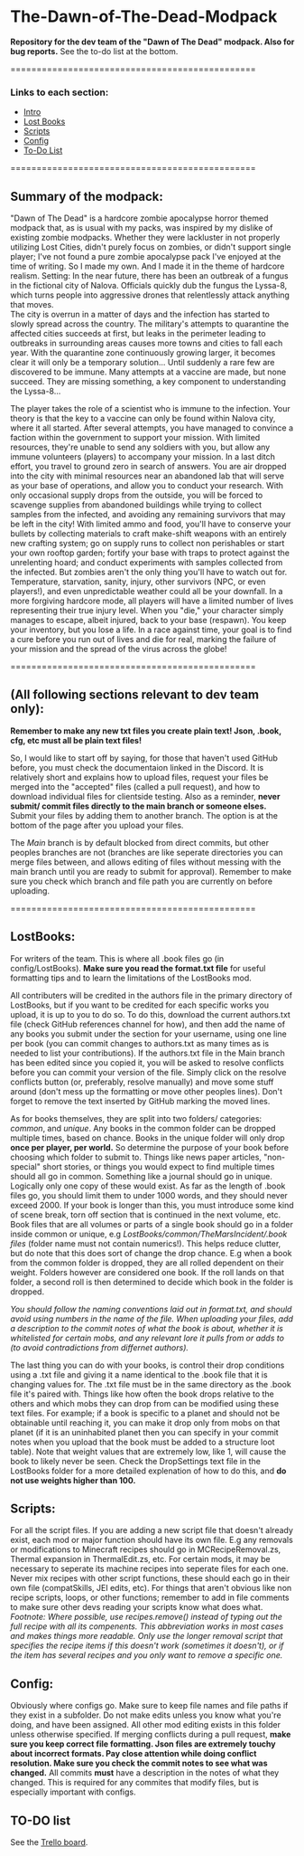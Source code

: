 # The-Dawn-of-The-Dead-Modpack
**Repository for the dev team of the "Dawn of The Dead" modpack. Also for bug reports.** 
See the to-do list at the bottom. 

===============================================


### Links to each section:

- [Intro](#all-following-sections-relevant-to-dev-team-only)
- [Lost Books](#lostbooks)
- [Scripts](#scripts)
- [Config](#config)
- [To-Do List](#to-do-list)

===============================================

## Summary of the modpack:


"Dawn of The Dead" is a hardcore zombie apocalypse horror themed modpack that, as is usual with my packs, was inspired by my dislike of existing zombie modpacks. Whether they were lackluster in not properly utilizing Lost Cities, didn't purely focus on zombies, or didn't support single player; I've not found a pure zombie apocalypse pack I've enjoyed at the time of writing. So I made my own. And I made it in the theme of hardcore realism. 
Setting:
In the near future, there has been an outbreak of a fungus in the fictional city of Nalova. Officials quickly dub the fungus the Lyssa-8, which turns people into aggressive drones that relentlessly attack anything that moves.  
The city is overrun in a matter of days and the infection has started to slowly spread across the country. The military's attempts to quarantine the affected cities succeeds at first, but leaks in the perimeter leading to outbreaks in surrounding areas causes more towns and cities to fall each year. With the quarantine zone continuously growing larger, it becomes clear it will only be a temporary solution... Until suddenly a rare few are discovered to be immune. Many attempts at a vaccine are made, but none succeed.
They are missing something, a key component to understanding the Lyssa-8...

The player takes the role of a scientist who is immune to the infection. Your theory is that the key to a vaccine can only be found within Nalova city, where it all started. 
After several attempts, you have managed to convince a faction within the government to support your mission. With limited resources, they're unable to send any soldiers with you, but allow any immune volunteers (players) to accompany your mission.
In a last ditch effort, you travel to ground zero in search of answers. You are air dropped into the city with minimal resources near an abandoned lab that will serve as your base of operations, and allow you to conduct your research. 
With only occasional supply drops from the outside, you will be forced to scavenge supplies from abandoned buildings while trying to collect samples from the infected, and avoiding any remaining survivors that may be left in the city! 
With limited ammo and food, you'll have to conserve your bullets by collecting materials to craft make-shift weapons with an entirely new crafting system; go on supply runs to collect non perishables or start your own rooftop garden; fortify your base with traps to protect against the unrelenting hoard; and conduct experiments with samples collected from the infected. 
But zombies aren't the only thing you'll have to watch out for. Temperature, starvation, sanity, injury, other survivors (NPC, or even players!), and even unpredictable weather could all be your downfall. In a more forgiving hardcore mode, all players will have a limited number of lives representing their true injury level. When you "die," your character simply manages to escape, albeit injured, back to your base (respawn). You keep your inventory, but you lose a life. In a race against time, your goal is to find a cure before you run out of lives and die for real, marking the failure of your mission and the spread of the virus across the globe! 

===============================================

## (All following sections relevant to dev team only):


**Remember to make any new txt files you create plain text! Json, .book, cfg, etc must all be plain text files!**

So, I would like to start off by saying, for those that haven't used GitHub before, you must check the documentaion linked in the Discord. 
It is relatively short and explains how to upload files, request your files be merged into the "accepted" files (called a pull request), and how to download individual files for clientside testing. 
Also as a reminder, **never submit/ commit files directly to the main branch or someone elses.** Submit your files by adding them to another branch. The option is at the bottom of the page after you upload your files. 

The *Main* branch is by default blocked from direct commits, but other peoples branches are not (branches are like seperate directories you can merge files between, and allows editing of files without messing with the main branch until you are ready to submit for approval).
Remember to make sure you check which branch and file path you are currently on before uploading.   

===============================================



## LostBooks:


For writers of the team. This is where all .book files go (in config/LostBooks). **Make sure you read the format.txt file** for useful formatting tips and to learn the limitations of the LostBooks mod. 

All contributers will be credited in the authors file in the primary directory of LostBooks, but if you want to be credited for each specific works you upload, it is up to you to do so. 
To do this, download the current authors.txt file (check GitHub references channel for how), and then add the name of any books you submit under the section for your username, using one line per book (you can commit changes to authors.txt as many times as is needed to list your contributions). 
If the authors.txt file in the Main branch has been edited since you copied it, you will be asked to resolve conflicts before you can commit your version of the file. Simply click on the resolve conflicts button (or, preferably, resolve manually) and move some stuff around (don't mess up the formatting or move other peoples lines). Don't forget to remove the text inserted by GitHub marking the moved lines. 

As for books themselves, they are split into two folders/ categories: *common*, and *unique*. Any books in the common folder can be dropped multiple times, based on chance. Books in the unique folder will only drop **once per player, per world.** So determine the purpose of your book before choosing which folder to submit to. 
Things like news paper articles, "non-special" short stories, or things you would expect to find multiple times should all go in common. Something like a journal should go in unique. Logically only one copy of these would exist. 
As far as the length of .book files go, you should limit them to under 1000 words, and they should never exceed 2000. If your book is longer than this, you must introduce some kind of scene break, torn off section that is continued in the next volume, etc. Book files that are all volumes or parts of a single book should go in a folder inside common or unique, e.g *LostBooks/common/TheMarsIncident/.book files* (folder name must not contain numerics!). 
This helps reduce clutter, but do note that this does sort of change the drop chance. E.g when a book from the common folder is dropped, they are all rolled dependent on their weight. Folders however are considered one book. If the roll lands on that folder, a second roll is then determined to decide which book in the folder is dropped. 

*You should follow the naming conventions laid out in format.txt, and should avoid using numbers in the name of the file. When uploading your files, add a description to the commit notes of what the book is about, whether it is whitelisted for certain mobs, and any relevant lore it pulls from or adds to (to avoid contradictions from differnet authors).* 

The last thing you can do with your books, is control their drop conditions using a .txt file and giving it a name identical to the .book file that it is changing values for. The .txt file must be in the same directory as the .book file it's paired with. Things like how often the book drops relative to the others and which mobs they can drop from can be modified using these text files. For example; if a book is specific to a planet and should not be obtainable until reaching it, you can make it drop only from mobs on that planet (if it is an uninhabited planet then you can specify in your commit notes when you upload that the book must be added to a structure loot table). 
Note that weight values that are extremely low, like 1, will cause the book to likely never be seen. Check the DropSettings text file in the LostBooks folder for a more detailed explenation of how to do this, and **do not use weights higher than 100.**  


## Scripts: 


For all the script files. 
If you are adding a new script file that doesn't already exist, each mod or major function should have its own file. E.g any removals or modifications to Minecraft recipes should go in MCRecipeRemoval.zs, Thermal expansion in ThermalEdit.zs, etc. For certain mods, it may be necessary to seperate its machine recipes into seperate files for each one. Never mix recipes with other script functions, these should each go in their own file (compatSkills, JEI edits, etc). 
For things that aren't obvious like non recipe scripts, loops, or other functions; remember to add in file comments to make sure other devs reading your scripts know what does what. 
*Footnote: Where possible, use recipes.remove(<ID>) instead of typing out the full recipe with all its compenents. This abbreviation works in most cases and makes things more readable. Only use the longer removal script that specifies the recipe items if this doesn't work (sometimes it doesn't), or if the item has several recipes and you only want to remove a specific one.*


## Config: 


Obviously where configs go. Make sure to keep file names and file paths if they exist in a subfolder. Do not make edits unless you know what you're doing, and have been assigned. All other mod editing exists in this folder unless otherwise specified. 
If merging conflicts during a pull request, **make sure you keep correct file formatting. Json files are extremely touchy about incorrect formats. Pay close attention while doing conflict resolution. Make sure you check the commit notes to see what was changed.** 
All commits **must** have a description in the notes of what they changed. This is required for any commites that modify files, but is especially important with configs.   

## TO-DO list 
  
See the [Trello board](https://trello.com/b/wqBXkTsr/dotd-to-do). 
 
